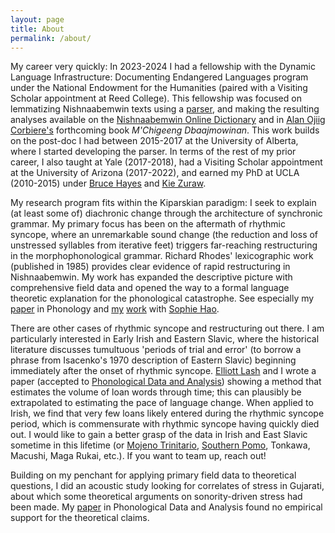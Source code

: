 ```yaml
---
layout: page
title: About
permalink: /about/
---
```

My career very quickly: In 2023-2024 I had a fellowship with the Dynamic Language Infrastructure: Documenting Endangered Languages program under the National Endowment for the Humanities (paired with a Visiting Scholar appointment at Reed College). This fellowship was focused on lemmatizing Nishnaabemwin texts using a [parser](https://github.com/bowersd/otw), and making the resulting analyses available on the [Nishnaabemwin Online Dictionary](https://dictionary.nishnaabemwin.atlas-ling.ca/#/credits) and in [Alan Ojiig Corbiere's](https://profiles.laps.yorku.ca/profiles/ojiigcor/) forthcoming book *M'Chigeeng Dbaajmowinan*. This work builds on the post-doc I had between 2015-2017 at the University of Alberta, where I started developing the parser. In terms of the rest of my prior career, I also taught at Yale (2017-2018), had a Visiting Scholar appointment at the University of Arizona (2017-2022), and earned my PhD at UCLA (2010-2015) under [Bruce Hayes](https://linguistics.ucla.edu/people/hayes/) and [Kie Zuraw](https://kiezuraw.com/).

My research program fits within the Kiparskian paradigm: I seek to explain (at least some of) diachronic change through the architecture of synchronic grammar. My primary focus has been on the aftermath of rhythmic syncope,  where an unremarkable sound change (the reduction and loss of unstressed syllables from iterative feet) triggers far-reaching restructuring in the morphophonological grammar. Richard Rhodes' lexicographic work (published in 1985) provides clear evidence of rapid restructuring in Nishnaabemwin.  My work has expanded the descriptive picture with comprehensive field data and opened the way to a formal language theoretic explanation for the phonological catastrophe.  See especially my [paper](https://www.cambridge.org/core/journals/phonology/article/abs/nishnaabemwin-restructuring-controversy-new-empirical-evidence/2671061998D22F2B9FC81B78DAE42661?utm_campaign=shareaholic&utm_medium=copy_link&utm_source=bookmark) in Phonology and [my](https://arxiv.org/abs/1906.06464) [work](https://repository.upenn.edu/server/api/core/bitstreams/ad88b760-c451-47e6-84d6-aac391f61ac9/content) with [Sophie Hao](https://notaphonologist.com/).

There are other cases of rhythmic syncope and restructuring out there. I am particularly interested in Early Irish and Eastern Slavic, where the historical literature discusses tumultuous 'periods of trial and error' (to borrow a phrase from Isacenko's 1970 description of Eastern Slavic) beginning immediately after the onset of rhythmic syncope. [Elliott Lash](https://www.researchgate.net/profile/Elliott-Lash) and I wrote a paper (accepted to [Phonological Data and Analysis](https://phondata.org)) showing a method that estimates the volume of loan words through time; this can plausibly be extrapolated to estimating the pace of language change. When applied to Irish, we find that very few loans likely entered during the rhythmic syncope period, which is commensurate with rhythmic syncope having quickly died out. I would like to gain a better grasp of the data in Irish and East Slavic sometime in this lifetime (or [Mojeno Trinitario](https://phondata.org/index.php/pda/article/view/2), [Southern Pomo](https://www.cambridge.org/core/journals/phonology/article/stratal-overgeneration-is-necessary-metrically-incoherent-syncope-in-southern-pomo/9498DCFEE0AD8B373FA4C526691C7427), Tonkawa, Macushi, Maga Rukai, etc.). If you want to team up, reach out!

Building on my penchant for applying primary field data to theoretical questions, I did an acoustic study looking for correlates of stress in Gujarati, about which some theoretical arguments on sonority-driven stress had been made. My [paper](https://phondata.org/index.php/pda/article/view/19) in Phonological Data and Analysis found no empirical support for the theoretical claims.
